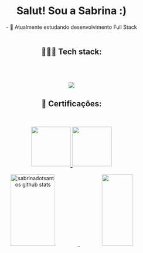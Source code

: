 <h1 align= "center">	Salut! Sou a Sabrina :) </h1>
<p align= "center">
							- 🌱 Atualmente estudando desenvolvimento Full Stack </br></br>
</p>

##

<h2 align="center">
👩🏻‍💻 Tech stack: </br></br></br>
  <p align="center"> 
	<p align="center">
  	<a href="https://skillicons.dev">
   	 <img src="https://skillicons.dev/icons?i=html,css,js,ts,react" />
  </a>
		
<!--     <a href="https://www.w3.org/html/" target="_blank" rel="noreferrer"> <img src="https://raw.githubusercontent.com/devicons/devicon/master/icons/html5/html5-original-wordmark.svg" alt="html5" width="40" height="40"/> </a> <a href="https://www.w3schools.com/css/" target="_blank" rel="noreferrer"> <img src="https://raw.githubusercontent.com/devicons/devicon/master/icons/css3/css3-original-wordmark.svg" alt="css3" width="40" height="40"/> </a> <a href="https://developer.mozilla.org/en-US/docs/Web/JavaScript" target="_blank" rel="noreferrer"> <img src="https://raw.githubusercontent.com/devicons/devicon/master/icons/javascript/javascript-original.svg" alt="javascript" width="40" height="40"/> </a>  <a href="https://reactjs.org/" target="_blank" rel="noreferrer"> <img src="https://raw.githubusercontent.com/devicons/devicon/master/icons/react/react-original-wordmark.svg" alt="react" width="40" height="40"/> </a> <a href="https://www.php.net" target="_blank" rel="noreferrer"> <img src="https://raw.githubusercontent.com/devicons/devicon/master/icons/php/php-original.svg" alt="php" width="40" height="40"/> </a> <a href="https://www.java.com" target="_blank" rel="noreferrer"> <img src="https://raw.githubusercontent.com/devicons/devicon/master/icons/java/java-original.svg" alt="java" width="40" height="40"/> </a><a href="https://kotlinlang.org" target="_blank" rel="noreferrer"> <img src="https://www.vectorlogo.zone/logos/kotlinlang/kotlinlang-icon.svg" alt="kotlin" width="40" height="40"/> </a><a href="https://www.figma.com/" target="_blank" rel="noreferrer"> <img src="https://www.vectorlogo.zone/logos/figma/figma-icon.svg" alt="figma" width="40" height="40"/> </a><a href="https://azure.microsoft.com/en-in/" target="_blank" rel="noreferrer"> <img src="https://www.vectorlogo.zone/logos/microsoft_azure/microsoft_azure-icon.svg" alt="azure" width="40" height="40"/> </a>      -->
</h2>

<h2 align="center">
 📝 Certificações:</br></br></br>
			  <a href="https://www.credly.com/badges/17f6bdb3-6fd1-44b8-a7bb-c8b04a1e9acf/public_url" target="blank">
			    <img width="108" height="108"  src="https://images.credly.com/size/340x340/images/4136ced8-75d5-4afb-8677-40b6236e2672/azure-ai-fundamentals-600x600.png"/>
			  </a>
			  <a href="https://www.credly.com/badges/8f526236-6f0d-4e12-9316-db977b18186f/public_url" target="blank">
			    <img width="108" height="108"  src="https://images.credly.com/size/340x340/images/70eb1e3f-d4de-4377-a062-b20fb29594ea/azure-data-fundamentals-600x600.png"/>
  </a>
</h2>

<div align="center">  
 
<a href="https://github.com/sabrinadotsantos">
<img width="49%" height="195px" src="https://github-readme-stats.vercel.app/api?username=sabrinadotsantos&show_icons=true&count_private=true&hide_border=true&title_color=76a5af&icon_color=134f5c&text_color=45818e&bg_color=0d1117" alt="sabrinadotsantos github stats" />  
<img width="41%" height="195px" src="https://github-readme-stats.vercel.app/api/top-langs/?username=sabrinadotsantos&layout=compact&hide_border=true&title_color=76a5af&text_color=45818e&bg_color=0d1117" />

</div>
